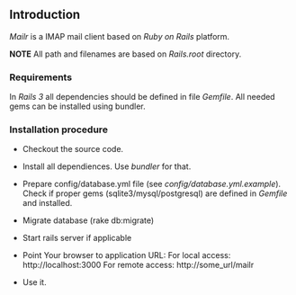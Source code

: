 ## Introduction
_Mailr_ is a IMAP mail client based on _Ruby on Rails_ platform.

**NOTE** All path and filenames are based on _Rails.root_ directory.

### Requirements

In _Rails 3_ all dependencies should be defined in file _Gemfile_. All needed gems can be installed using bundler.

### Installation procedure

* Checkout the source code.

* Install all dependiences. Use _bundler_ for that.

* Prepare config/database.yml file (see _config/database.yml.example_).
  Check if proper gems (sqlite3/mysql/postgresql) are defined in _Gemfile_ and installed.

* Migrate database (rake db:migrate)

* Start rails server if applicable

* Point Your browser to application URL:
  For local access: http://localhost:3000
  For remote access: http://some_url/mailr

* Use it.
